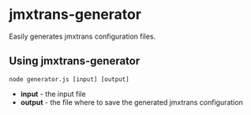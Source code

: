 # jmxtrans-generator

Easily generates jmxtrans configuration files.

## Using jmxtrans-generator

```shell
node generator.js [input] [output]
```

- **input** - the input file
- **output** - the file where to save the generated jmxtrans configuration
